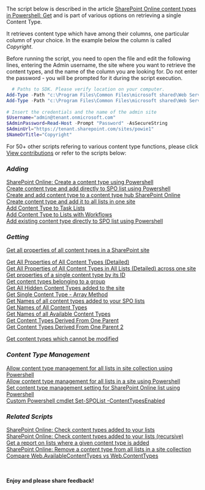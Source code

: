 The script below is described in the article [SharePoint Online content types in Powershell: Get](https://social.technet.microsoft.com/wiki/contents/articles/31151.sharepoint-online-content-types-in-powershell-get.aspx) and is part of various options on retrieving a single Content Type.

It retrieves content type which have among their columns, one particular column of your choice. In the example below the column is called *Copyright*.

 

Before running the script, you need to open the file and edit the following lines, entering the Admin username, the site where you want to retrieve the content types, and the name of the column you are looking for. Do not enter the password - you will be prompted for it during the script execution. 

```PowerShell
  # Paths to SDK. Please verify location on your computer. 
Add-Type -Path "c:\Program Files\Common Files\microsoft shared\Web Server Extensions\15\ISAPI\Microsoft.SharePoint.Client.dll"  
Add-Type -Path "c:\Program Files\Common Files\microsoft shared\Web Server Extensions\15\ISAPI\Microsoft.SharePoint.Client.Runtime.dll"  
 
# Insert the credentials and the name of the admin site 
$Username="admin@tenant.onmicrosoft.com" 
$AdminPassword=Read-Host -Prompt "Password" -AsSecureString 
$AdminUrl="https://tenant.sharepoint.com/sites/powie1" 
$NameOrTitle="Copyright"
``` 
 

 

 

 

For 50+ other scripts refering to various content type functions, please click [View contributions](https://gallery.technet.microsoft.com/site/search?f%5B0%5D.Type=User&f%5B0%5D.Value=Arleta%20Wanat) or refer to the scripts below:

 

### *Adding*
[SharePoint Online: Create a content type using Powershell ](https://gallery.technet.microsoft.com/SharePoint-Online-Create-a-2a4d3057) </br>
[Create content type and add directly to SPO list using Powershell ](https://gallery.technet.microsoft.com/Create-content-type-and-c5332edb) </br>
[Create and add content type to a content type hub SharePoint Online](https://gallery.technet.microsoft.com/Create-and-add-content-f9e8eb6f) </br>
[Create content type and add it to all lists in one site ](https://gallery.technet.microsoft.com/Create-content-type-and-d41ece6e) </br>
[Add Content Type to Task Lists ](https://gallery.technet.microsoft.com/Add-Content-Type-to-Task-253d3966) </br>
[Add Content Type to Lists with Workflows ](https://gallery.technet.microsoft.com/Add-Content-Type-to-Lists-503bd493) </br>
[Add existing content type directly to SPO list using Powershell ](https://gallery.technet.microsoft.com/Add-existing-content-type-e2cbe9b9) </br>

### *Getting*
[Get all properties of all content types in a SharePoint site ](https://gallery.technet.microsoft.com/Get-all-properties-of-all-3a9c5c4b) </br>

[Get All Properties of All Content Types (Detailed) ](https://gallery.technet.microsoft.com/Get-All-Properties-of-All-a067d4f2) </br>
[Get All Properties of All Content Types in All Lists (Detailed) across one site ](https://gallery.technet.microsoft.com/Get-All-Properties-of-All-6e7de504) </br>
[Get properties of a single content type by its ID ](https://gallery.technet.microsoft.com/Get-properties-of-a-single-eb8020a7https://gallery.technet.microsoft.com/Get-properties-of-a-single-eb8020a7) </br>
[Get content types belonging to a group ](https://gallery.technet.microsoft.com/Get-content-types-eb59774a) </br>
[Get All Hidden Content Types added to the site ](https://gallery.technet.microsoft.com/Get-All-Hidden-Content-83a588a5) </br>
[Get Single Content Type - Array Method ](https://gallery.technet.microsoft.com/Get-Single-Content-Type-1f79888b) </br>
[Get Names of all content types added to your SPO lists ](https://gallery.technet.microsoft.com/Get-Names-of-all-content-67a79dac) </br>
[Get Names of All Content Types ](https://gallery.technet.microsoft.com/Get-Names-of-All-Content-58bfdd29) </br>
[Get Names of all Available Content Types ](https://gallery.technet.microsoft.com/Get-Names-of-all-Available-ada26a47) </br>
[Get Content Types Derived From One Parent ](https://gallery.technet.microsoft.com/Get-Content-Types-Derived-b48e7f5f) </br>
[Get Content Types Derived From One Parent 2](https://gallery.technet.microsoft.com/Get-Content-Types-Derived-a0e749de) </br>

[Get content types which cannot be modified](https://gallery.technet.microsoft.com/Get-content-types-which-029b1968) </br>

### *Content Type Management*
[Allow content type management for all lists in site collection using Powershell](https://gallery.technet.microsoft.com/Allow-content-type-de3a5a09) </br>
[Allow content type management for all lists in a site using Powershell](https://gallery.technet.microsoft.com/Allow-content-type-5bca5157) </br>
[Set content type management setting for SharePoint Online list using Powershell](https://gallery.technet.microsoft.com/Set-content-type-39ae4bce) </br>
[Custom Powershell cmdlet Set-SPOList -ContentTypesEnabled](https://gallery.technet.microsoft.com/SharePoint-Module-for-5ecbbcf0) </br>

### *Related Scripts*
[SharePoint Online: Check content types added to your lists](https://gallery.technet.microsoft.com/SharePoint-Online-Check-052fbdca) </br>
[SharePoint Online: Check content types added to your lists (recursive)](https://gallery.technet.microsoft.com/SharePoint-Online-Check-e2650578) </br>
[Get a report on lists where a given content type is added](https://gallery.technet.microsoft.com/Get-a-report-on-lists-c2decb62) </br>
[SharePoint Online: Remove a content type from all lists in a site collection](https://gallery.technet.microsoft.com/SharePoint-Online-Remove-a-3a19f5b5) </br>
[Compare Web.AvailableContentTypes vs Web.ContentTypes](https://gallery.technet.microsoft.com/Compare-WebAvailableContent-cf03617a) </br>

<br/><br/>
<b>Enjoy and please share feedback!</b>

